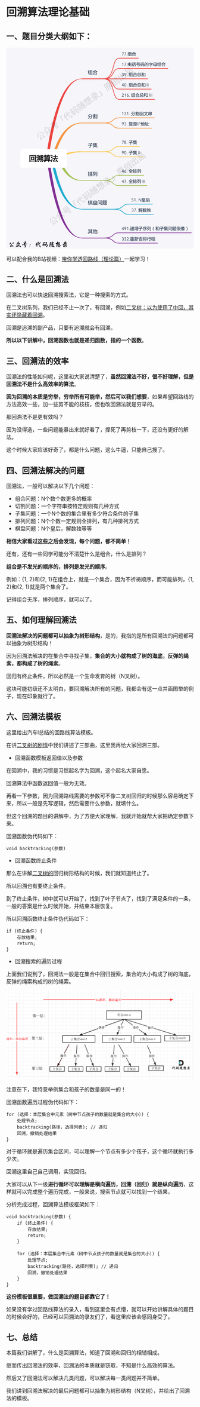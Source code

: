 # 回溯算法理论基础

## 一、题目分类大纲如下：

![回溯算法大纲](images\68747470733a2f2f696d672d626c6f672e6373646e696d672e636e2f32303231303231393139323035303636362e706e67)

可以配合我的B站视频：[带你学透回路线（理论篇）](https://www.bilibili.com/video/BV1cy4y167mM/)一起学习！

## 二、什么是回溯法

回溯法也可以快速回溯搜索法，它是一种搜索的方式。

在二叉树系列，我们已经不止一次了，有回溯，例如[二叉树：以为使用了中回，其实还隐藏着回溯](https://programmercarl.com/二叉树中递归带着回溯.html)。

回溯是追溯的副产品，只要有追溯就会有回溯。

**所以以下讲解中，回溯函数也就是递归函数，指的一个函数**。

## 三、回溯法的效率

回溯法的性能如何呢，这里和大家说清楚了，**虽然回溯法不好，很不好理解，但是回溯法不是什么高效率的算法**。

**因为回溯的本质是穷举，穷举所有可能举，然后可以我们想要**，如果希望回路线的方法高效一些，加一些剪不能的枝枝，但也改回溯法就是穷举的。

那回溯法不是更有效吗？

因为没得选，一些问题能暴出来就好看了，撑死了再剪枝一下，还没有更好的解法。

这个时候大家应该好奇了，都是什么问题，这么牛逼，只能自己搜了。

## 四、回溯法解决的问题

回溯法，一般可以解决以下几个问题：

- 组合问题：N个数个数更多的概率
- 切割问题：一个字符串按特定规则有几种方式
- 子集问题：一个N个数的集合里有多少符合条件的子集
- 排列问题：N个个数一定规则全排列，有几种排列方式
- 棋盘问题：N个皇后，解数独等等

**相信大家看过这些之后会发现，每个问题，都不简单！**

还有，还有一些同学可能分不清楚什么是组合，什么是排列？

**组合是不发光的顺序的，排列是发光的顺序**。

例如：{1, 2}和{2, 1}在组合上，就是一个集合，因为不祈祷顺序，而可能排列，{1, 2}和{2, 1}就是两个集合了。

记得组合无序，排列顺序，就可以了。

## 五、如何理解回溯法

**回溯法解决的问题都可以抽象为树形结构**，是的，我指的是所有回溯法的问题都可以抽象为树形结构！

因为回溯法解决的在集合中寻找子集，**集合的大小就构成了树的海底，反弹的绳索，都构成了树的绳索**。

回归有终止条件，所以必然是一个生命发育的树（N叉树）。

这块可能初级还不太明白，要回溯解决所有的问题，我都会有这一点并画图举的例子，现在印象就行了。

## 六、回溯法模板

这里给出汽车l总结的回路线算法模板。

在讲[二叉树的剧情](https://programmercarl.com/二叉树的递归遍历.html)中我们讲述了三部曲，这里我再给大家回溯三部。

- 回溯函数模板返回值以及参数

在回溯中，我的习惯是习惯起名字为回溯，这个起名大家自愿。

回溯算法中函数返回值一般为无效。

再看一下参数，因为回溯路线需要的参数可不像二叉树回归的时候那么容易确定下来，所以一般是先写逻辑，然后需要什么参数，就填什么。

但这个回溯的题目的讲解中，为了方便大家理解，我就开始就帮大家把确定参数下来。

回溯函数伪代码如下：

```
void backtracking(参数)
```

- 回溯函数终止条件

那么在讲解[二叉树的](https://programmercarl.com/二叉树的递归遍历.html)回归树形结构的时候，我们就知道终止了。

所以回溯也有要终止条件。

到了终止条件，树中就可以开始了，找到了叶子节点了，找到了满足条件的一条，一般的答案是什么时候开始，并结束本层恢复。

所以回溯函数终止条件伪代码如下：

```
if (终止条件) {
    存放结果;
    return;
}
```

- 回溯搜索的遍历过程

上面我们说到了，回溯法一般是在集合中回归搜索，集合的大小构成了树的海底，反弹的绳索构成的树的绳索。

![回溯算法理论基础](images\68747470733a2f2f696d672d626c6f672e6373646e696d672e636e2f32303231303133303137333633313137342e706e67)

注意在下，我特意举例集合和孩子的数量是同一的！

回溯函数遍历过程伪代码如下：

```
for (选择：本层集合中元素（树中节点孩子的数量就是集合的大小）) {
    处理节点;
    backtracking(路径，选择列表); // 递归
    回溯，撤销处理结果
}
```

对于循环就是遍历集合区间，可以理解一个节点有多少个孩子，这个循环就执行多少次。

回溯这里自己自己调用，实现回归。

大家可以从下一级**进行循环可以理解是横向遍历，回溯（回归）就是纵向遍历**，这样就可以完成整个遍历完成，一般来说，搜索节点就可以找到一个结果。

分析完成过程，回溯算法模板框架如下：

```
void backtracking(参数) {
    if (终止条件) {
        存放结果;
        return;
    }

    for (选择：本层集合中元素（树中节点孩子的数量就是集合的大小）) {
        处理节点;
        backtracking(路径，选择列表); // 递归
        回溯，撤销处理结果
    }
}
```

**这份模板很重要，做回溯法的题目都靠它了！**

如果没有学过回路线算法的录入，看到这里会有点懵，就可以开始讲解具体的题目的时候会好的，已经可以回溯法的录友们了，看这里应该会感同身受了。

## 七、总结

本篇我们讲解了，什么是回溯算法，知道了回溯和回归的相辅相成。

继而传出回溯法的效率，回溯法的本质就是窃取，不知是什么高效的算法。

然后又了回溯法可以解决几类问题，可以解决每一类问题并不简单。

我们讲到回溯法解决的最后问题都可以抽象为树形结构（N叉树），并给出了回溯法的模板。
